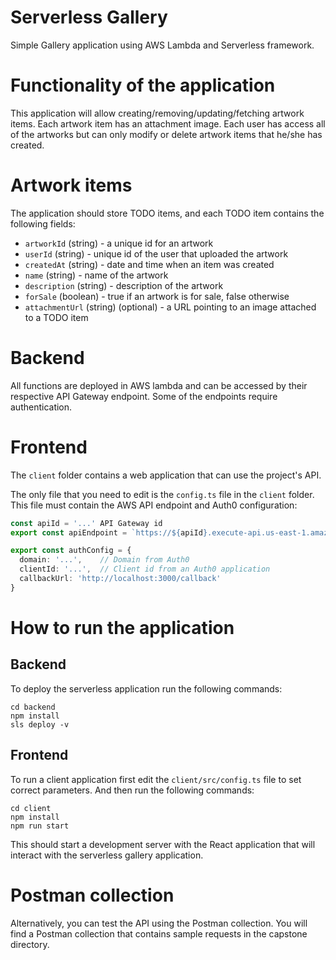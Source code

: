 # Serverless Gallery

Simple Gallery application using AWS Lambda and Serverless framework. 

# Functionality of the application

This application will allow creating/removing/updating/fetching artwork items. Each artwork item has an attachment image. Each user has access all of the artworks but can only modify or delete artwork items that he/she has created.

# Artwork items

The application should store TODO items, and each TODO item contains the following fields:

* `artworkId` (string) - a unique id for an artwork
* `userId` (string) - unique id of the user that uploaded the artwork
* `createdAt` (string) - date and time when an item was created
* `name` (string) - name of the artwork
* `description` (string) - description of the artwork
* `forSale` (boolean) - true if an artwork is for sale, false otherwise
* `attachmentUrl` (string) (optional) - a URL pointing to an image attached to a TODO item

# Backend
All functions are deployed in AWS lambda and can be accessed by their respective API Gateway endpoint. Some of the endpoints require authentication.


# Frontend

The `client` folder contains a web application that can use the project's API.

The only file that you need to edit is the `config.ts` file in the `client` folder. This file must contain the AWS API endpoint and Auth0 configuration:

```ts
const apiId = '...' API Gateway id
export const apiEndpoint = `https://${apiId}.execute-api.us-east-1.amazonaws.com/dev`

export const authConfig = {
  domain: '...',    // Domain from Auth0
  clientId: '...',  // Client id from an Auth0 application
  callbackUrl: 'http://localhost:3000/callback'
}
```

# How to run the application

## Backend

To deploy the serverless application run the following commands:

```
cd backend
npm install
sls deploy -v
```

## Frontend

To run a client application first edit the `client/src/config.ts` file to set correct parameters. And then run the following commands:

```
cd client
npm install
npm run start
```

This should start a development server with the React application that will interact with the serverless gallery application.

# Postman collection

Alternatively, you can test the API using the Postman collection. You will find a Postman collection that contains sample requests in the capstone directory.